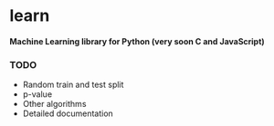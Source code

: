 # learn
#### Machine Learning library for Python (very soon C and JavaScript)

### TODO
- Random train and test split
- p-value
- Other algorithms
- Detailed documentation
